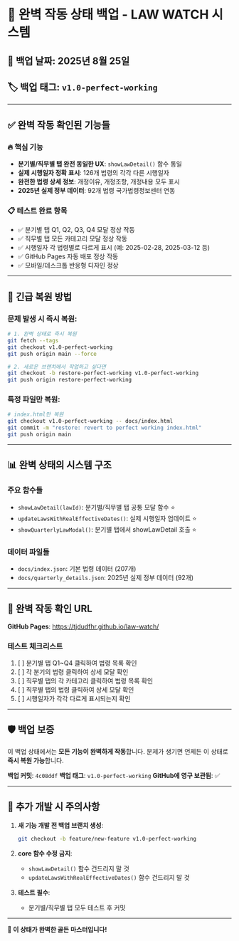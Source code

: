 # 🎉 완벽 작동 상태 백업 - LAW WATCH 시스템

## 📅 백업 날짜: 2025년 8월 25일
## 🏷️ 백업 태그: `v1.0-perfect-working`

---

## ✅ 완벽 작동 확인된 기능들

### 🔥 핵심 기능
- **분기별/직무별 탭 완전 동일한 UX**: `showLawDetail()` 함수 통일
- **실제 시행일자 정확 표시**: 126개 법령의 각각 다른 시행일자
- **완전한 법령 상세 정보**: 개정이유, 개정조항, 개정내용 모두 표시
- **2025년 실제 정부 데이터**: 92개 법령 국가법령정보센터 연동

### 📋 테스트 완료 항목
- ✅ 분기별 탭 Q1, Q2, Q3, Q4 모달 정상 작동
- ✅ 직무별 탭 모든 카테고리 모달 정상 작동
- ✅ 시행일자 각 법령별로 다르게 표시 (예: 2025-02-28, 2025-03-12 등)
- ✅ GitHub Pages 자동 배포 정상 작동
- ✅ 모바일/데스크톱 반응형 디자인 정상

---

## 🚨 긴급 복원 방법

### 문제 발생 시 즉시 복원:

```bash
# 1. 완벽 상태로 즉시 복원
git fetch --tags
git checkout v1.0-perfect-working
git push origin main --force

# 2. 새로운 브랜치에서 작업하고 싶다면
git checkout -b restore-perfect-working v1.0-perfect-working
git push origin restore-perfect-working
```

### 특정 파일만 복원:
```bash
# index.html만 복원
git checkout v1.0-perfect-working -- docs/index.html
git commit -m "restore: revert to perfect working index.html"
git push origin main
```

---

## 📊 완벽 상태의 시스템 구조

### 주요 함수들
- `showLawDetail(lawId)`: 분기별/직무별 탭 공통 모달 함수 ⭐
- `updateLawsWithRealEffectiveDates()`: 실제 시행일자 업데이트 ⭐
- `showQuarterlyLawModal()`: 분기별 탭에서 showLawDetail 호출 ⭐

### 데이터 파일들
- `docs/index.json`: 기본 법령 데이터 (207개)
- `docs/quarterly_details.json`: 2025년 실제 정부 데이터 (92개)

---

## 🔗 완벽 작동 확인 URL

**GitHub Pages**: https://tjdudfhr.github.io/law-watch/

### 테스트 체크리스트
1. [ ] 분기별 탭 Q1~Q4 클릭하여 법령 목록 확인
2. [ ] 각 분기의 법령 클릭하여 상세 모달 확인
3. [ ] 직무별 탭의 각 카테고리 클릭하여 법령 목록 확인
4. [ ] 직무별 탭의 법령 클릭하여 상세 모달 확인
5. [ ] 시행일자가 각각 다르게 표시되는지 확인

---

## 🛡️ 백업 보증

이 백업 상태에서는 **모든 기능이 완벽하게 작동**합니다.
문제가 생기면 언제든 이 상태로 **즉시 복원 가능**합니다.

**백업 커밋**: `4c08ddf`
**백업 태그**: `v1.0-perfect-working`
**GitHub에 영구 보관됨**: ✅

---

## 📝 추가 개발 시 주의사항

1. **새 기능 개발 전 백업 브랜치 생성**:
   ```bash
   git checkout -b feature/new-feature v1.0-perfect-working
   ```

2. **core 함수 수정 금지**:
   - `showLawDetail()` 함수 건드리지 말 것
   - `updateLawsWithRealEffectiveDates()` 함수 건드리지 말 것

3. **테스트 필수**:
   - 분기별/직무별 탭 모두 테스트 후 커밋

---

**🎯 이 상태가 완벽한 골든 마스터입니다!**